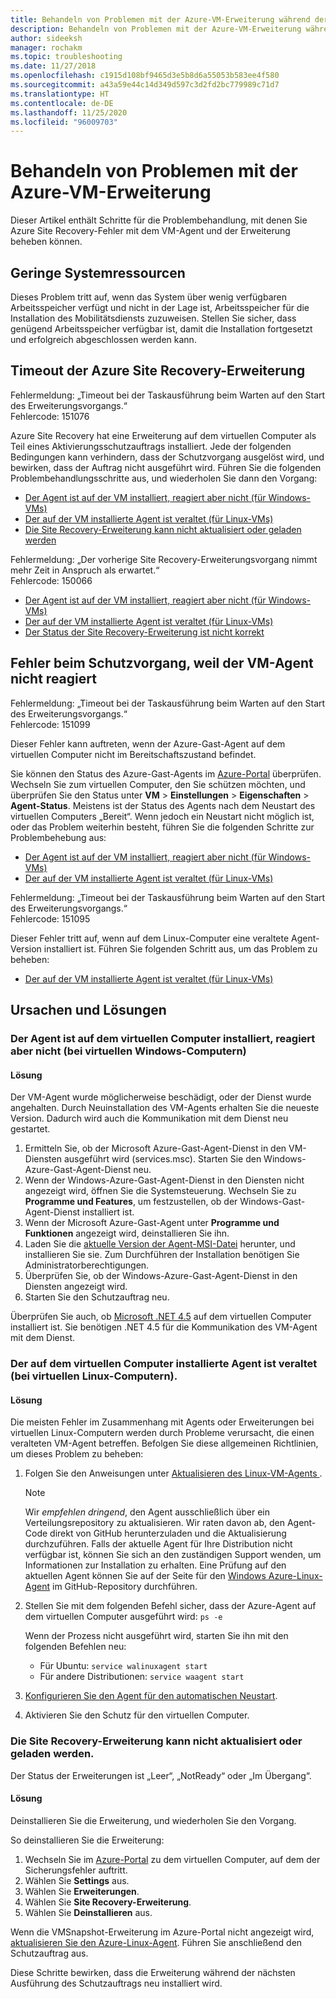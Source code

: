 ```yaml
---
title: Behandeln von Problemen mit der Azure-VM-Erweiterung während der Notfallwiederherstellung mit Azure Site Recovery
description: Behandeln von Problemen mit der Azure-VM-Erweiterung während der Notfallwiederherstellung mit Azure Site Recovery
author: sideeksh
manager: rochakm
ms.topic: troubleshooting
ms.date: 11/27/2018
ms.openlocfilehash: c1915d108bf9465d3e5b8d6a55053b583ee4f580
ms.sourcegitcommit: a43a59e44c14d349d597c3d2fd2bc779989c71d7
ms.translationtype: HT
ms.contentlocale: de-DE
ms.lasthandoff: 11/25/2020
ms.locfileid: "96009703"
---
```

# <a name="troubleshoot-azure-vm-extension-issues"></a>Behandeln von Problemen mit der Azure-VM-Erweiterung

Dieser Artikel enthält Schritte für die Problembehandlung, mit denen Sie Azure Site Recovery-Fehler mit dem VM-Agent und der Erweiterung beheben können.

## <a name="low-system-resources"></a>Geringe Systemressourcen

Dieses Problem tritt auf, wenn das System über wenig verfügbaren Arbeitsspeicher verfügt und nicht in der Lage ist, Arbeitsspeicher für die Installation des Mobilitätsdiensts zuzuweisen. Stellen Sie sicher, dass genügend Arbeitsspeicher verfügbar ist, damit die Installation fortgesetzt und erfolgreich abgeschlossen werden kann.

## <a name="azure-site-recovery-extension-time-out"></a>Timeout der Azure Site Recovery-Erweiterung  

Fehlermeldung: „Timeout bei der Taskausführung beim Warten auf den Start des Erweiterungsvorgangs.“<br>
Fehlercode: 151076

 Azure Site Recovery hat eine Erweiterung auf dem virtuellen Computer als Teil eines Aktivierungsschutzauftrags installiert. Jede der folgenden Bedingungen kann verhindern, dass der Schutzvorgang ausgelöst wird, und bewirken, dass der Auftrag nicht ausgeführt wird. Führen Sie die folgenden Problembehandlungsschritte aus, und wiederholen Sie dann den Vorgang:

- [Der Agent ist auf der VM installiert, reagiert aber nicht (für Windows-VMs)](#the-agent-installed-in-the-vm-but-unresponsive-for-windows-vms)
- [Der auf der VM installierte Agent ist veraltet (für Linux-VMs)](#the-agent-installed-in-the-vm-is-out-of-date-for-linux-vms)
- [Die Site Recovery-Erweiterung kann nicht aktualisiert oder geladen werden](#the-site-recovery-extension-fails-to-update-or-load)

Fehlermeldung: „Der vorherige Site Recovery-Erweiterungsvorgang nimmt mehr Zeit in Anspruch als erwartet.“<br>
Fehlercode: 150066

- [Der Agent ist auf der VM installiert, reagiert aber nicht (für Windows-VMs)](#the-agent-installed-in-the-vm-but-unresponsive-for-windows-vms)
- [Der auf der VM installierte Agent ist veraltet (für Linux-VMs)](#the-agent-installed-in-the-vm-is-out-of-date-for-linux-vms)
- [Der Status der Site Recovery-Erweiterung ist nicht korrekt](#the-site-recovery-extension-fails-to-update-or-load)

## <a name="protection-fails-because-the-vm-agent-is-unresponsive"></a>Fehler beim Schutzvorgang, weil der VM-Agent nicht reagiert

Fehlermeldung: „Timeout bei der Taskausführung beim Warten auf den Start des Erweiterungsvorgangs.“<br>
Fehlercode: 151099

Dieser Fehler kann auftreten, wenn der Azure-Gast-Agent auf dem virtuellen Computer nicht im Bereitschaftszustand befindet.

Sie können den Status des Azure-Gast-Agents im [Azure-Portal](https://portal.azure.com/) überprüfen. Wechseln Sie zum virtuellen Computer, den Sie schützen möchten, und überprüfen Sie den Status unter **VM** > **Einstellungen** > **Eigenschaften** > **Agent-Status**. Meistens ist der Status des Agents nach dem Neustart des virtuellen Computers „Bereit“. Wenn jedoch ein Neustart nicht möglich ist, oder das Problem weiterhin besteht, führen Sie die folgenden Schritte zur Problembehebung aus:

- [Der Agent ist auf der VM installiert, reagiert aber nicht (für Windows-VMs)](#the-agent-installed-in-the-vm-but-unresponsive-for-windows-vms)
- [Der auf der VM installierte Agent ist veraltet (für Linux-VMs)](#the-agent-installed-in-the-vm-is-out-of-date-for-linux-vms)


Fehlermeldung: „Timeout bei der Taskausführung beim Warten auf den Start des Erweiterungsvorgangs.“<br>
Fehlercode: 151095

Dieser Fehler tritt auf, wenn auf dem Linux-Computer eine veraltete Agent-Version installiert ist. Führen Sie folgenden Schritt aus, um das Problem zu beheben:

- [Der auf der VM installierte Agent ist veraltet (für Linux-VMs)](#the-agent-installed-in-the-vm-is-out-of-date-for-linux-vms)  

## <a name="causes-and-solutions"></a>Ursachen und Lösungen

### <a name="the-agent-is-installed-in-the-vm-but-its-unresponsive-for-windows-vms"></a><a name="the-agent-installed-in-the-vm-but-unresponsive-for-windows-vms"></a>Der Agent ist auf dem virtuellen Computer installiert, reagiert aber nicht (bei virtuellen Windows-Computern)

#### <a name="solution"></a>Lösung
Der VM-Agent wurde möglicherweise beschädigt, oder der Dienst wurde angehalten. Durch Neuinstallation des VM-Agents erhalten Sie die neueste Version. Dadurch wird auch die Kommunikation mit dem Dienst neu gestartet.

1. Ermitteln Sie, ob der Microsoft Azure-Gast-Agent-Dienst in den VM-Diensten ausgeführt wird (services.msc). Starten Sie den Windows-Azure-Gast-Agent-Dienst neu.    
1. Wenn der Windows-Azure-Gast-Agent-Dienst in den Diensten nicht angezeigt wird, öffnen Sie die Systemsteuerung. Wechseln Sie zu **Programme und Features**, um festzustellen, ob der Windows-Gast-Agent-Dienst installiert ist.
1. Wenn der Microsoft Azure-Gast-Agent unter **Programme und Funktionen** angezeigt wird, deinstallieren Sie ihn.
1. Laden Sie die [aktuelle Version der Agent-MSI-Datei](https://go.microsoft.com/fwlink/?LinkID=394789&clcid=0x409) herunter, und installieren Sie sie. Zum Durchführen der Installation benötigen Sie Administratorberechtigungen.
1. Überprüfen Sie, ob der Windows-Azure-Gast-Agent-Dienst in den Diensten angezeigt wird.
1. Starten Sie den Schutzauftrag neu.

Überprüfen Sie auch, ob [Microsoft .NET 4.5](/dotnet/framework/migration-guide/how-to-determine-which-versions-are-installed) auf dem virtuellen Computer installiert ist. Sie benötigen .NET 4.5 für die Kommunikation des VM-Agent mit dem Dienst.

### <a name="the-agent-installed-in-the-vm-is-out-of-date-for-linux-vms"></a>Der auf dem virtuellen Computer installierte Agent ist veraltet (bei virtuellen Linux-Computern).

#### <a name="solution"></a>Lösung
Die meisten Fehler im Zusammenhang mit Agents oder Erweiterungen bei virtuellen Linux-Computern werden durch Probleme verursacht, die einen veralteten VM-Agent betreffen. Befolgen Sie diese allgemeinen Richtlinien, um dieses Problem zu beheben:

1. Folgen Sie den Anweisungen unter [Aktualisieren des Linux-VM-Agents ](../virtual-machines/extensions/update-linux-agent.md).

   > [!NOTE]
   > Wir *empfehlen dringend*, den Agent ausschließlich über ein Verteilungsrepository zu aktualisieren. Wir raten davon ab, den Agent-Code direkt von GitHub herunterzuladen und die Aktualisierung durchzuführen. Falls der aktuelle Agent für Ihre Distribution nicht verfügbar ist, können Sie sich an den zuständigen Support wenden, um Informationen zur Installation zu erhalten. Eine Prüfung auf den aktuellen Agent können Sie auf der Seite für den [Windows Azure-Linux-Agent](https://github.com/Azure/WALinuxAgent/releases) im GitHub-Repository durchführen.

1. Stellen Sie mit dem folgenden Befehl sicher, dass der Azure-Agent auf dem virtuellen Computer ausgeführt wird: `ps -e`

   Wenn der Prozess nicht ausgeführt wird, starten Sie ihn mit den folgenden Befehlen neu:

   - Für Ubuntu: `service walinuxagent start`
   - Für andere Distributionen: `service waagent start`

1. [Konfigurieren Sie den Agent für den automatischen Neustart](https://github.com/Azure/WALinuxAgent/wiki/Known-Issues#mitigate_agent_crash).
1. Aktivieren Sie den Schutz für den virtuellen Computer.

### <a name="the-site-recovery-extension-fails-to-update-or-load"></a>Die Site Recovery-Erweiterung kann nicht aktualisiert oder geladen werden.

Der Status der Erweiterungen ist „Leer“, „NotReady“ oder „Im Übergang“.

#### <a name="solution"></a>Lösung

Deinstallieren Sie die Erweiterung, und wiederholen Sie den Vorgang.

So deinstallieren Sie die Erweiterung:

1. Wechseln Sie im [Azure-Portal](https://portal.azure.com/) zu dem virtuellen Computer, auf dem der Sicherungsfehler auftritt.
1. Wählen Sie **Settings** aus.
1. Wählen Sie **Erweiterungen**.
1. Wählen Sie **Site Recovery-Erweiterung**.
1. Wählen Sie **Deinstallieren** aus.

Wenn die VMSnapshot-Erweiterung im Azure-Portal nicht angezeigt wird, [aktualisieren Sie den Azure-Linux-Agent](../virtual-machines/extensions/update-linux-agent.md). Führen Sie anschließend den Schutzauftrag aus.

Diese Schritte bewirken, dass die Erweiterung während der nächsten Ausführung des Schutzauftrags neu installiert wird.

